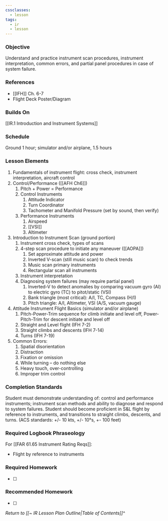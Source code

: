 ```yaml
---
cssclasses:
  - lesson
tags:
  - ir
  - lesson
---
```

### Objective
Understand and practice instrument scan procedures, instrument interpretation, common errors, and partial panel procedures in case of system failure. 

### References
- [[IFH]] Ch. 6-7
- Flight Deck Poster/Diagram

### Builds On
[[IR.1 Introduction and Instrument Systems]]

### Schedule
Ground 1 hour; simulator and/or airplane, 1.5 hours 

### Lesson Elements
1. Fundamentals of instrument flight: cross check, instrument interpretation, aircraft control
2. Control/Performance ([[AFH Ch6]])
	1.  Pitch + Power = Performance
	2. Control Instruments
		1. Attitude Indicator
		2. Turn Coordinator
		3. Tachometer and Manifold Pressure (set by sound, then verify)
	3. Performance Instruments
		1. Airspeed
		2. [[VSI]]
		3. Altimeter
3. Introduction to Instrument Scan (ground portion) 
	1. Instrument cross check, types of scans 
	2. 4-step scan procedure to initiate any maneuver ([[AOPA]])
		1. Set approximate attitude and power 
		2. Inverted V-scan (still music scan) to check trends 
		3. Music scan primary instruments 
		4. Rectangular scan all instruments 
	3. Instrument interpretation 
	4. Diagnosing system failures (may require partial panel)
		1. Inverted-V to detect anomalies by comparing vacuum gyro (AI) to electric gyro (TC) to pitot/static (VSI)
		2. Bank triangle (most critical): A/I, TC, Compass (H/I) 
		3. Pitch triangle: A/I, Altimeter, VSI (A/S, vacuum gauge) 
4. Attitude Instrument Flight Basics (simulator and/or airplane) 
	1. Pitch-Power-Trim sequence for climb initiate and level off, Power-Pitch-Trim for descent initiate and level off
	2. Straight and Level flight (IFH 7-2)
	3. Straight climbs and descents (IFH 7-14)
	4. Turns (IFH 7-19)
5. Common Errors: 
	1. Spatial disorientation 
	2. Distraction 
	3. Fixation or omission 
	4. While turning – do nothing else 
	5. Heavy touch, over-controlling 
	6. Improper trim control

### Completion Standards
Student must demonstrate understanding of: control and performance instruments; instrument scan methods and ability to diagnose and respond to system failures. Student should become proficient in S&L flight by reference to instruments, and transitions to straight climbs, descents, and turns. (ACS standards: +/- 10 kts, +/- 10°s, +- 100 feet)

### Required Logbook Phraseology
For [[FAR 61.65 Instrument Rating Reqs]]:
- Flight by reference to instruments

### Required Homework
- [ ] 

### Recommended Homework
- [ ] 

*Return to [[~ IR Lesson Plan Outline|Table of Contents]]^*